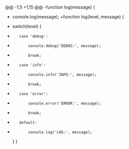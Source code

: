 @@ -1,5 +1,15 @@
-function log(message) {
-    console.log(message);
+function log(level, message) {
+    switch(level) {
+        case 'debug':
+            console.debug('DEBUG:', message);
+            break;
+        case 'info':
+            console.info('INFO:', message);
+            break;
+        case 'error':
+            console.error('ERROR:', message);
+            break;
+        default:
+            console.log('LOG:', message);
     }
 }
